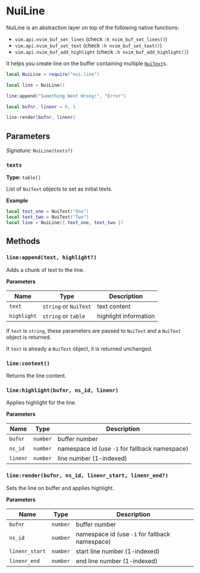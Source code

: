 # NuiLine

NuiLine is an abstraction layer on top of the following native functions:

- `vim.api.nvim_buf_set_lines` (check `:h nvim_buf_set_lines()`)
- `vim.api.nvim_buf_set_text` (check `:h nvim_buf_set_text()`)
- `vim.api.nvim_buf_add_highlight` (check `:h nvim_buf_add_highlight()`)

It helps you create line on the buffer containing multiple [`NuiText`](../text)s.

```lua
local NuiLine = require("nui.line")

local line = NuiLine()

line:append("Something Went Wrong!", "Error")

local bufnr, linenr = 0, 1

line:render(bufnr, linenr)
```

## Parameters

_Signature:_ `NuiLine(texts?)`

### `texts`

**Type:** `table[]`

List of `NuiText` objects to set as initial texts.

**Example**

```lua
local text_one = NuiText("One")
local text_two = NuiText("Two")
local line = NuiLine({ text_one, text_two })
```

## Methods

### `line:append(text, highlight?)`

Adds a chunk of text to the line.

**Parameters**

| Name        | Type                  | Description           |
| ----------- | --------------------- | --------------------- |
| `text`      | `string` or `NuiText` | text content          |
| `highlight` | `string` or `table`   | highlight information |

If `text` is `string`, these parameters are passed to `NuiText`
and a `NuiText` object is returned.

It `text` is already a `NuiText` object, it is returned unchanged.

### `line:content()`

Returns the line content.

### `line:highlight(bufnr, ns_id, linenr)`

Applies highlight for the line.

**Parameters**

| Name     | Type     | Description                                    |
| -------- | -------- | ---------------------------------------------- |
| `bufnr`  | `number` | buffer number                                  |
| `ns_id`  | `number` | namespace id (use `-1` for fallback namespace) |
| `linenr` | `number` | line number (1-indexed)                        |

### `line:render(bufnr, ns_id, linenr_start, linenr_end?)`

Sets the line on buffer and applies highlight.

**Parameters**

| Name           | Type     | Description                                    |
| -------------- | -------- | ---------------------------------------------- |
| `bufnr`        | `number` | buffer number                                  |
| `ns_id`        | `number` | namespace id (use `-1` for fallback namespace) |
| `linenr_start` | `number` | start line number (1-indexed)                  |
| `linenr_end`   | `number` | end line number (1-indexed)                    |
